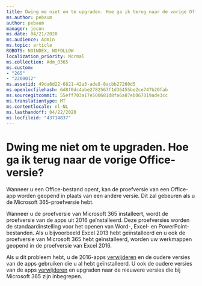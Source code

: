 ```yaml
---
title: Dwing me niet om te upgraden. Hoe ga ik terug naar de vorige Office-versie?
ms.author: pebaum
author: pebaum
manager: jecon
ms.date: 04/21/2020
ms.audience: Admin
ms.topic: article
ROBOTS: NOINDEX, NOFOLLOW
localization_priority: Normal
ms.collection: Adm_O365
ms.custom:
- "265"
- "2200012"
ms.assetid: 49da6d22-6821-42a3-ade8-8acbb27260d5
ms.openlocfilehash: 6d8f0dc4abe2782567f1d36455be2ce747b20fab
ms.sourcegitcommit: 55eff703a17e500681d8fa6a87eb067019ade3cc
ms.translationtype: MT
ms.contentlocale: nl-NL
ms.lasthandoff: 04/22/2020
ms.locfileid: "43714837"
---
```

# <a name="dont-force-me-to-upgrade-how-do-i-go-back-to-the-previous-office-version"></a>Dwing me niet om te upgraden. Hoe ga ik terug naar de vorige Office-versie?

Wanneer u een Office-bestand opent, kan de proefversie van een Office-app worden geopend in plaats van een andere versie. Dit zal gebeuren als u de Microsoft 365-proefversie hebt.
  
Wanneer u de proefversie van Microsoft 365 installeert, wordt de proefversie van de apps uit 2016 geïnstalleerd. Deze proefversies worden de standaardinstelling voor het openen van Word-, Excel- en PowerPoint-bestanden. Als u bijvoorbeeld Excel 2013 hebt geïnstalleerd en u ook de proefversie van Microsoft 365 hebt geïnstalleerd, worden uw werkmappen geopend in de proefversie van Excel 2016.
  
Als u dit probleem hebt, u de 2016-apps [verwijderen](https://support.office.com/article/9dd49b83-264a-477a-8fcc-2fdf5dbf61d8.aspx) en de oudere versies van de apps gebruiken die u al hebt geïnstalleerd. U ook de oudere versies van de apps [verwijderen](https://support.office.com/article/9dd49b83-264a-477a-8fcc-2fdf5dbf61d8.aspx) en upgraden naar de nieuwere versies die bij Microsoft 365 zijn inbegrepen.
